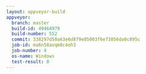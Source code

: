 ```yaml
---
layout: appveyor-build
appveyor:
  branch: master
  build-id: 49464979
  build-number: 552
  commit: 338297d50a63e6d879e85003f6e73856da0c895c
  job-id: ma6n58aoqm8c4oh3
  job-number: 4
  os-name: Windows
  test-result: 0
---
```

